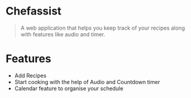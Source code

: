 # Chefassist
> A web application that helps you keep track of your recipes along with features like audio and timer.

# Features
* Add Recipes
* Start cooking with the help of Audio and Countdown timer
* Calendar feature to organise your schedule

